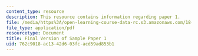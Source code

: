 ```yaml
---
content_type: resource
description: This resource contains information regarding paper 1.
file: /media/https%3A/open-learning-course-data-rc.s3.amazonaws.com/18-821-project-laboratory-in-mathematics-spring-2013/762c9018ac1342d603fcacd59ad853b1_MIT18_821S13_paper1-final.pdf
file_type: application/pdf
resourcetype: Document
title: Final Version of Sample Paper 1
uid: 762c9018-ac13-42d6-03fc-acd59ad853b1
---
```

